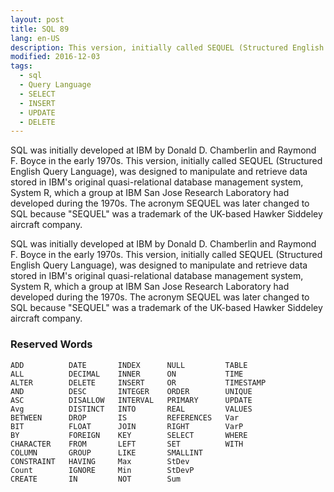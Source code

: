 ```yaml
---
layout: post
title: SQL 89
lang: en-US
description: This version, initially called SEQUEL (Structured English Query Language)
modified: 2016-12-03
tags:
  - sql
  - Query Language
  - SELECT
  - INSERT
  - UPDATE
  - DELETE
---
```

SQL was initially developed at IBM by Donald D. Chamberlin and Raymond F. Boyce in the early 1970s. This version, initially called SEQUEL (Structured English Query Language), was designed to manipulate and retrieve data stored in IBM's original quasi-relational database management system, System R, which a group at IBM San Jose Research Laboratory had developed during the 1970s. The acronym SEQUEL was later changed to SQL because "SEQUEL" was a trademark of the UK-based Hawker Siddeley aircraft company.
<!--more-->

SQL was initially developed at IBM by Donald D. Chamberlin and Raymond F. Boyce in the early 1970s. This version, initially called SEQUEL (Structured English Query Language), was designed to manipulate and retrieve data stored in IBM's original quasi-relational database management system, System R, which a group at IBM San Jose Research Laboratory had developed during the 1970s. The acronym SEQUEL was later changed to SQL because "SEQUEL" was a trademark of the UK-based Hawker Siddeley aircraft company.

### Reserved Words


```
ADD          DATE       INDEX      NULL         TABLE
ALL          DECIMAL    INNER      ON           TIME
ALTER        DELETE     INSERT     OR           TIMESTAMP
AND          DESC       INTEGER    ORDER        UNIQUE
ASC          DISALLOW   INTERVAL   PRIMARY      UPDATE
Avg          DISTINCT   INTO       REAL         VALUES
BETWEEN      DROP       IS         REFERENCES   Var
BIT          FLOAT      JOIN       RIGHT        VarP
BY           FOREIGN    KEY        SELECT       WHERE
CHARACTER    FROM       LEFT       SET          WITH
COLUMN       GROUP      LIKE       SMALLINT
CONSTRAINT   HAVING     Max        StDev
Count        IGNORE     Min        StDevP
CREATE       IN         NOT        Sum
```


